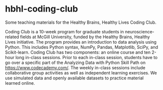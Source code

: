 # hbhl-coding-club
Some teaching materials for the Healthy Brains, Healthy Lives Coding Club.

Coding Club is a 10-week program for graduate students in neuroscience-related fields at McGill University, funded by the Healthy Brains, Healthy Lives initiative. The program provides an introduction to data analysis using Python. This includes Python syntax, NumPy, Pandas, Matplotlib, SciPy, and Scikit-learn. Coding Club has two components: an online course and ten 2-hour long in-class sessions. Prior to each in-class session, students have to go over a specific part of the Analyzing Data with Python Skill Path on https://www.codecademy.com/. The weekly in-class sessions include collaborative group activities as well as independent learning exercises. We use simulated data and openly available datasets to practice material learned online.